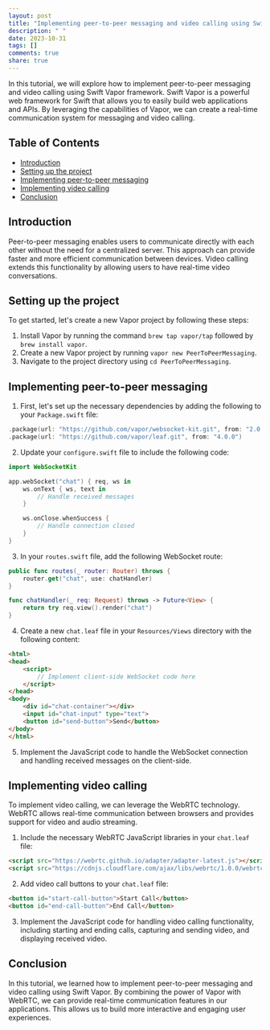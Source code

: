 ```yaml
---
layout: post
title: "Implementing peer-to-peer messaging and video calling using Swift Vapor"
description: " "
date: 2023-10-31
tags: []
comments: true
share: true
---
```


In this tutorial, we will explore how to implement peer-to-peer messaging and video calling using Swift Vapor framework. Swift Vapor is a powerful web framework for Swift that allows you to easily build web applications and APIs. By leveraging the capabilities of Vapor, we can create a real-time communication system for messaging and video calling.

## Table of Contents
- [Introduction](#introduction)
- [Setting up the project](#setting-up-the-project)
- [Implementing peer-to-peer messaging](#implementing-peer-to-peer-messaging)
- [Implementing video calling](#implementing-video-calling)
- [Conclusion](#conclusion)

## Introduction
Peer-to-peer messaging enables users to communicate directly with each other without the need for a centralized server. This approach can provide faster and more efficient communication between devices. Video calling extends this functionality by allowing users to have real-time video conversations.

## Setting up the project
To get started, let's create a new Vapor project by following these steps:

1. Install Vapor by running the command `brew tap vapor/tap` followed by `brew install vapor`.
2. Create a new Vapor project by running `vapor new PeerToPeerMessaging`.
3. Navigate to the project directory using `cd PeerToPeerMessaging`.

## Implementing peer-to-peer messaging
1. First, let's set up the necessary dependencies by adding the following to your `Package.swift` file:

```swift
.package(url: "https://github.com/vapor/websocket-kit.git", from: "2.0.0"),
.package(url: "https://github.com/vapor/leaf.git", from: "4.0.0")
```

2. Update your `configure.swift` file to include the following code:

```swift
import WebSocketKit

app.webSocket("chat") { req, ws in
    ws.onText { ws, text in
        // Handle received messages
    }

    ws.onClose.whenSuccess {
        // Handle connection closed
    }
}
```

3. In your `routes.swift` file, add the following WebSocket route:

```swift
public func routes(_ router: Router) throws {
    router.get("chat", use: chatHandler)
}

func chatHandler(_ req: Request) throws -> Future<View> {
    return try req.view().render("chat")
}
```

4. Create a new `chat.leaf` file in your `Resources/Views` directory with the following content:

```html
<html>
<head>
    <script>
        // Implement client-side WebSocket code here
    </script>
</head>
<body>
    <div id="chat-container"></div>
    <input id="chat-input" type="text">
    <button id="send-button">Send</button>
</body>
</html>
```

5. Implement the JavaScript code to handle the WebSocket connection and handling received messages on the client-side.

## Implementing video calling
To implement video calling, we can leverage the WebRTC technology. WebRTC allows real-time communication between browsers and provides support for video and audio streaming.

1. Include the necessary WebRTC JavaScript libraries in your `chat.leaf` file:

```html
<script src="https://webrtc.github.io/adapter/adapter-latest.js"></script>
<script src="https://cdnjs.cloudflare.com/ajax/libs/webrtc/1.0.0/webrtc.js"></script>
```

2. Add video call buttons to your `chat.leaf` file:

```html
<button id="start-call-button">Start Call</button>
<button id="end-call-button">End Call</button>
```

3. Implement the JavaScript code for handling video calling functionality, including starting and ending calls, capturing and sending video, and displaying received video.

## Conclusion
In this tutorial, we learned how to implement peer-to-peer messaging and video calling using Swift Vapor. By combining the power of Vapor with WebRTC, we can provide real-time communication features in our applications. This allows us to build more interactive and engaging user experiences.